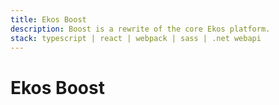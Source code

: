 ```yaml
---
title: Ekos Boost
description: Boost is a rewrite of the core Ekos platform.
stack: typescript | react | webpack | sass | .net webapi
---
```


# Ekos Boost